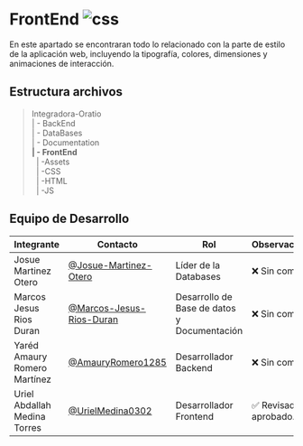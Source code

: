 # FrontEnd ![css](https://img.shields.io/badge/CSS-239120?&style=for-the-badge&logo=css3&logoColor=white)
En este apartado se encontraran todo lo relacionado con la parte de estilo de la aplicación web, incluyendo la tipografía, colores, dimensiones y animaciones de interacción.
## Estructura archivos


>Integradora-Oratio<br>
>| - BackEnd <br>
>| - DataBases <br>
>| - Documentation <br>
>**| - FrontEnd** <br>
>&nbsp;&nbsp;| -Assets <br>
>&nbsp;&nbsp;| -CSS<br>
>&nbsp;&nbsp;| -HTML<br>
>&nbsp;&nbsp;| -JS <br>

## Equipo de Desarrollo

|Integrante|Contacto|Rol|Observaciones|
|----------|--------|---|-------------|
|Josue Martinez Otero|[@Josue-Martinez-Otero](https://github.com/Josue-Martinez-Otero)|Líder de la Databases|❌ Sin comentar|
   |Marcos Jesus Rios Duran |[@Marcos-Jesus-Rios-Duran](https://github.com/Marcos-Jesus-Rios-Duran)|Desarrollo de Base de datos y Documentación|❌ Sin comentar|
   |Yaréd Amaury Romero Martínez|[@AmauryRomero1285](https://github.com/AmauryRomero1285)|Desarrollador Backend|❌ Sin comentar|
   |Uriel Abdallah Medina Torres |[@UrielMedina0302](https://github.com/UrielMedina0302)|Desarrollador Frontend|✅ Revisado y aprobado.|